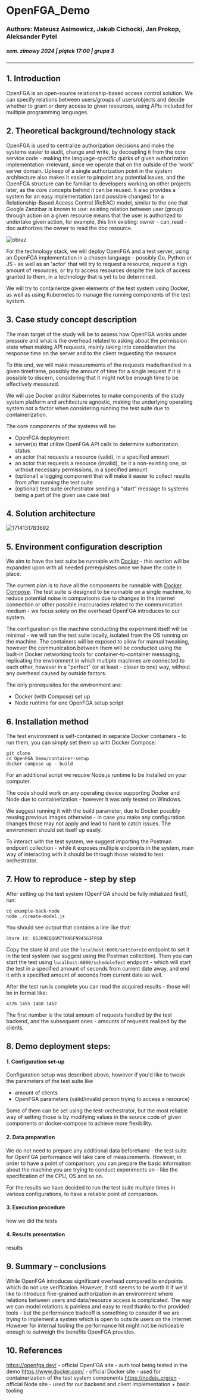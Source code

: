 # OpenFGA_Demo
### Authors: Mateusz Asimowicz, Jakub Cichocki, Jan Prokop, Aleksander Pytel 
##### sem. zimowy 2024 | piątek 17:00 | grupa 3

---

## 1. Introduction
OpenFGA is an open-source relationship-based access control solution. We can specify relations between users/groups of users/objects and decide whether to grant or deny access to given resources, using APIs included for multiple programming languages.

## 2. Theoretical background/technology stack
OpenFGA is used to centralize authorization decisions and make the systems easier to audit, change and write, by decoupling it from the core service code - making the language-specific quirks of given authorization implementation irrelevant, since we operate that on the outside of the 'work' server domain. 
Upkeep of a single authorization point in the system architecture also makes it easier to pinpoint any potential issues, and the OpenFGA structure can be familiar to developers working on other projects later, as the core concepts behind it can be reused.
It also provides a system for an easy implementation (and possible changes) for a Relationship-Based Access Control (ReBAC) model, similar to the one that Google Zanzibar is known to use: existing relation between user (group) through action on a given resource means that the user is authorized to undertake given action, for example, this link existing:
owner - can_read - doc
authorizes the owner to read the doc resource.

![obraz](https://github.com/Amalazas/OpenFGA_Demo/assets/56168780/058e45b2-20f7-45c8-a586-bf2d9c76dfde)


For the technology stack, we will deploy OpenFGA and a test server, using an OpenFGA implementation in a chosen language - possibly Go, Python or JS - as well as an 'actor' that will try to request a resource, request a high amount of resources, or try to access resources despite the lack of access granted to them, in a technology that is yet to be determined. 

We will try to containerize given elements of the test system using Docker, as well as using Kubernetes to manage the running components of the test system.

## 3. Case study concept description

The main target of the study will be to assess how OpenFGA works under pressure and what is the overhead related to asking about the permission state when making API requests, mainly taking into consideration the response time on the server and to the client requesting the resource.

To this end, we will make measurements of the requests made/handled in a given timeframe, possibly the amount of time for a single request if it is possible to discern, considering that it might not be enough time to be effectively measured.

We will use Docker and/or Kubernetes to make components of the study system platform and architecture agnostic, making the underlying operating system not a factor when considering running the test suite due to containerization.

The core components of the systems will be:
- OpenFGA deployment
- server(s) that utilize OpenFGA API calls to determine authorization status
- an actor that requests a resource (valid), in a specified amount
- an actor that requests a resource (invalid), be it a non-existing one, or without necessary permissions, in a specified amount
- (optional) a logging component that will make it easier to collect results from after running the test suite
- (optional) test suite orchestrator sending a “start” message to systems being a part of the given use case test

## 4. Solution architecture

![1714131783692](https://github.com/Amalazas/OpenFGA_Demo/assets/56168780/f1661d95-8812-4bed-b6aa-aa77532361a3)

## 5. Environment configuration description

We aim to have the test suite be runnable with [Docker](https://www.docker.com/) - this section will be expanded upon with all needed prerequisites once we have the code in place.

The current plan is to have all the components be runnable with [Docker Compose](https://docs.docker.com/compose/). The test suite is designed to be runnable on a single machine, to reduce potential noise in comparisons due to changes in the internet connection or other possible inaccuracies related to the communication medium - we focus solely on the overhead OpenFGA introduces to our system.

The configuration on the machine conducting the experiment itself will be minimal - we will run the test suite locally, isolated from the OS running on the machine. The containers will be exposed to allow for manual tweaking, however the communication between them will be conducted using the built-in Docker networking tools for container-to-container messaging, replicating the environment in which multiple machines are connected to each other, however in a "perfect" (or at least - closer to one) way, without any overhead caused by outside factors.

The only prerequisites for the environment are:
- Docker (with Compose) set up
- Node runtime for one OpenFGA setup script

## 6. Installation method

The test environment is self-contained in separate Docker containers - to run them, you can simply set them up with Docker Compose:
```
git clone
cd OpenFGA_Demo/container-setup
docker compose up --build
```

For an additional script we require Node.js runtime to be installed on your computer.

The code should work on any operating device supporting Docker and Node due to containerization - however it was only tested on Windows.

We suggest running it with the build parameter, due to Docker possibly reusing previous images otherwise - in case you make any configuration changes those may not apply and lead to hard to catch issues.
The environment should set itself up easily.

To interact with the test system, we suggest importing the Postman endpoint collection - while it exposes multiple endpoints in the system, main way of interacting with it should be through those related to test orchestrator.

## 7. How to reproduce - step by step

After setting up the test system (OpenFGA should be fully initialized first!), run:

```
cd example-back-node
node ./create-model.js
```

You should see output that contains a line like that:
```
Store id: 01J09EQQGM7TKNSFN945G3FRS8
```

Copy the store id and use the `localhost:6000/setStoreId` endpoint to set it in the test system (we suggest using the Postman collection). Then you can start the test using `localhost:6000/scheduleTest` endpoint - which will start the test in a specified amount of seconds from current date away, and end it with a specified amount of seconds from current date as well.

After the test run is complete you can read the acquired results - those will be in format like:
```
4376 1455 1460 1462
```

The first number is the total amount of requests handled by the test backend, and the subsequent ones - amounts of requests realized by the clients.

## 8. Demo deployment steps:
#### 1. Configuration set-up
Configuration setup was described above, however if you'd like to tweak the parameters of the test suite like
- amount of clients
- OpenFGA parameters (valid/invalid person trying to access a resource)

Some of them can be set using the test-orchestrator, but the most reliable way of setting those is by modifying values in the source code of given components or docker-compose to achieve more flexibility.

#### 2. Data preparation
We do not need to prepare any additional data beforehand - the test suite for OpenFGA performance will take care of measurements. However, in order to have a point of comparison, you can prepare the basic information about the machine you are trying to conduct experiments on - like the specification of the CPU, OS and so on.

For the results we have decided to run the test suite multiple times in various configurations, to have a reliable point of comparison.

#### 3. Execution procedure

how we did the tests

#### 4. Results presentation

results

## 9. Summary – conclusions

While OpenFGA introduces significant overhead compared to endpoints which do not use verification. However, it still seems to be worth it if we'd like to introduce fine-grained authorization in an environment where relations between users and data/resource access is complicated. The way we can model relations is painless and easy to read thanks to the provided tools - but the performance tradeoff is something to consider if we are trying to implement a system which is open to outside users on the internet. However for internal tooling the performance hit might not be noticeable enough to outweigh the benefits OpenFGA provides.
  
## 10. References
https://openfga.dev/ - official OpenFGA site - auth tool being tested in the demo
https://www.docker.com/ - official Docker site - used for containerization of the test system components
https://nodejs.org/en - official Node site - used for our backend and client implementation + basic tooling
